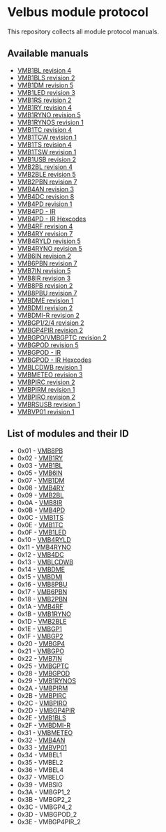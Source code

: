 # Velbus module protocol
This repository collects all module protocol manuals.

## Available manuals

* [VMB1BL revision 4](protocol_vmb1bl.pdf)
* [VMB1BLS revision 2](protocol_vmb1bls.pdf)
* [VMB1DM revision 5](protocol_vmb1dm.pdf)
* [VMB1LED revision 3](protocol_vmb1led.pdf)
* [VMB1RS revision 2](protocol_vmb1rs.pdf)
* [VMB1RY revision 4](protocol_vmb1ry.pdf)
* [VMB1RYNO revision 5](protocol_vmb1ryno.pdf)
* [VMB1RYNOS revision 1](protocol_vmb1rynos.pdf)
* [VMB1TC revision 4](protocol_vmb1tc.pdf)
* [VMB1TCW revision 1](protocol_vmb1tcw.pdf)
* [VMB1TS revision 4](protocol_vmb1ts.pdf)
* [VMB1TSW revision 1](protocol_vmb1tsw.pdf)
* [VMB1USB revision 2](protocol_vmb1usb.pdf)
* [VMB2BL revision 4](protocol_vmb2bl.pdf)
* [VMB2BLE revision 5](protocol_vmb2ble.pdf)
* [VMB2PBN revision 7](protocol_vmb2pbn.pdf)
* [VMB4AN revision 3](protocol_vmb4an.pdf)
* [VMB4DC revision 8](protocol_vmb4dc.pdf)
* [VMB4PD revision 1](protocol_vmb4pd.pdf)
* [VMB4PD - IR](protocol_vmb4pd_ir.pdf)
* [VMB4PD - IR Hexcodes](protocol_vmb4pd_ir_hexcodes.pdf)
* [VMB4RF revision 4](protocol_vmb4rf.pdf)
* [VMB4RY revision 7](protocol_vmb4ry.pdf)
* [VMB4RYLD revision 5](protocol_vmb4ryld.pdf)
* [VMB4RYNO revision 5](protocol_vmb4ryno.pdf)
* [VMB6IN revision 2](protocol_vmb6in.pdf)
* [VMB6PBN revision 7](protocol_vmb6pbn.pdf)
* [VMB7IN revision 5](protocol_vmb7in.pdf)
* [VMB8IR revision 3](protocol_vmb8ir.pdf)
* [VMB8PB revision 2](protocol_vmb8pb.pdf)
* [VMB8PBU revision 7](protocol_vmb8pbu.pdf)
* [VMBDME revision 1](protocol_vmbdme.pdf)
* [VMBDMI revision 2](protocol_vmbdmi.pdf)
* [VMBDMI-R revision 2](protocol_vmbdmi_r.pdf)
* [VMBGP1/2/4 revision 2](protocol_vmbgp1_2_4.pdf)
* [VMBGP4PIR revision 2](protocol_vmbgp4pir.pdf)
* [VMBGPO/VMBGPTC revision 2](protocol_vmbgpo_vmbgptc.pdf)
* [VMBGPOD revision 5](protocol_vmbgpod.pdf)
* [VMBGPOD - IR](protocol_vmbgpod_ir.pdf)
* [VMBGPOD - IR Hexcodes](protocol_vmbgpod_ir_hexcodes.pdf)
* [VMBLCDWB revision 1](protocol_vmblcdwb.pdf)
* [VMBMETEO revision 3](protocol_vmbmeteo.pdf)
* [VMBPIRC revision 2](protocol_vmbpirc.pdf)
* [VMBPIRM revision 1](protocol_vmbpirm.pdf)
* [VMBPIRO revision 2](protocol_vmbpiro.pdf)
* [VMBRSUSB revision 1](protocol_vmbrsusb.pdf)
* [VMBVP01 revision 1](protocol_vmbvp01.pdf)

## List of modules and their ID

* 0x01 - [VMB8PB](protocol_vmb8pb.pdf)
* 0x02 - [VMB1RY](protocol_vmb1ry.pdf)
* 0x03 - [VMB1BL](protocol_vmb1bl.pdf)
* 0x05 - [VMB6IN](protocol_vmb7in.pdf)
* 0x07 - [VMB1DM](protocol_vmb1dm.pdf)
* 0x08 - [VMB4RY](protocol_vmb4ry.pdf)
* 0x09 - [VMB2BL](protocol_vmb2bl.pdf)
* 0x0A - [VMB8IR](protocol_vmb8ir.pdf)
* 0x0B - [VMB4PD](protocol_vmb4pd.pdf)
* 0x0C - [VMB1TS](protocol_vmb1ts.pdf)
* 0x0E - [VMB1TC](protocol_vmb1tc.pdf)
* 0x0F - [VMB1LED](protocol_vmb1led.pdf)
* 0x10 - [VMB4RYLD](protocol_vmb4ryld.pdf)
* 0x11 - [VMB4RYNO](protocol_vmb4ryno.pdf)
* 0x12 - [VMB4DC](protocol_vmb4dc.pdf)
* 0x13 - [VMBLCDWB](protocol_vmblcdwb.pdf)
* 0x14 - [VMBDME](protocol_vmbdme.pdf)
* 0x15 - [VMBDMI](protocol_vmbdmi.pdf)
* 0x16 - [VMB8PBU](protocol_vmb8pbu.pdf)
* 0x17 - [VMB6PBN](protocol_vmb6pbn.pdf)
* 0x18 - [VMB2PBN](protocol_vmb2pbn.pdf)
* 0x1A - [VMB4RF](protocol_vmb4rf.pdf)
* 0x1B - [VMB1RYNO](protocol_vmb1ryno.pdf)
* 0x1D - [VMB2BLE](protocol_vmb2ble.pdf)
* 0x1E - [VMBGP1](protocol_vmbgp1_2_4.pdf)
* 0x1F - [VMBGP2](protocol_vmbgp1_2_4.pdf)
* 0x20 - [VMBGP4](protocol_vmbgp1_2_4.pdf)
* 0x21 - [VMBGPO](protocol_vmbgpo_vmbgptc.pdf)
* 0x22 - [VMB7IN](protocol_vmb7in.pdf)
* 0x25 - [VMBGPTC](protocol_vmbgpo_vmbgptc.pdf)
* 0x28 - [VMBGPOD](protocol_vmbgpod.pdf)
* 0x29 - [VMB1RYNOS](protocol_vmb1rynos.pdf)
* 0x2A - [VMBPIRM](protocol_vmbpirm.pdf)
* 0x2B - [VMBPIRC](protocol_vmbpirc.pdf)
* 0x2C - [VMBPIRO](protocol_vmbpiro.pdf)
* 0x2D - [VMBGP4PIR](protocol_vmbgp4pir.pdf)
* 0x2E - [VMB1BLS](protocol_vmb1bls.pdf)
* 0x2F - [VMBDMI-R](protocol_vmbdmi_r.pdf)
* 0x31 - [VMBMETEO](protocol_vmbmeteo.pdf)
* 0x32 - [VMB4AN](protocol_vmb4an.pdf)
* 0x33 - [VMBVP01](protocol_vmbvp01.pdf)
* 0x34 - VMBEL1
* 0x35 - VMBEL2
* 0x36 - VMBEL4
* 0x37 - VMBELO
* 0x39 - VMBSIG
* 0x3A - VMBGP1_2
* 0x3B - VMBGP2_2
* 0x3C - VMBGP4_2
* 0x3D - VMBGPOD_2
* 0x3E - VMBGP4PIR_2